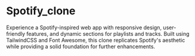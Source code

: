 # Spotify_clone
Experience a Spotify-inspired web app with responsive design, user-friendly features, and dynamic sections for playlists and tracks. Built using TailwindCSS and Font Awesome, this clone replicates Spotify's aesthetic while providing a solid foundation for further enhancements.
